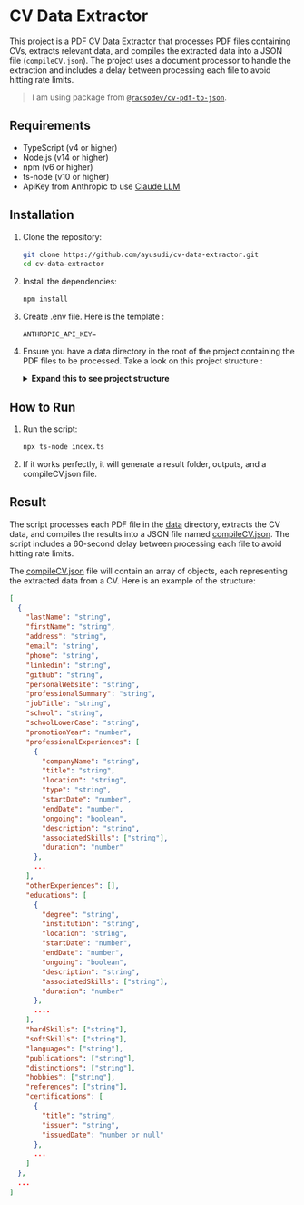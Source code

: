 # CV Data Extractor

This project is a PDF CV Data Extractor that processes PDF files containing CVs, extracts relevant data, and compiles the extracted data into a JSON file (`compileCV.json`). The project uses a document processor to handle the extraction and includes a delay between processing each file to avoid hitting rate limits.

> I am using package from [`@racsodev/cv-pdf-to-json`](https://www.npmjs.com/package/@racsodev/cv-pdf-to-json).

## Requirements

- TypeScript (v4 or higher)
- Node.js (v14 or higher)
- npm (v6 or higher)
- ts-node (v10 or higher)
- ApiKey from Anthropic to use [Claude LLM](https://www.anthropic.com/api)

## Installation

1. Clone the repository:

   ```sh
   git clone https://github.com/ayusudi/cv-data-extractor.git
   cd cv-data-extractor
   ```

2. Install the dependencies:

   ```sh
   npm install
   ```

3. Create .env file. Here is the template :

   ```
   ANTHROPIC_API_KEY=
   ```

4. Ensure you have a data directory in the root of the project containing the PDF files to be processed. Take a look on this project structure :

   <details>
   <summary><b>Expand this to see project structure</b></summary>

   ![image](./filestructure.png)

   </details>

## How to Run

1. Run the script:
   ```sh
   npx ts-node index.ts
   ```
2. If it works perfectly, it will generate a result folder, outputs, and a compileCV.json file.

## Result

The script processes each PDF file in the [data](http://_vscodecontentref_/2) directory, extracts the CV data, and compiles the results into a JSON file named [compileCV.json](http://_vscodecontentref_/3). The script includes a 60-second delay between processing each file to avoid hitting rate limits.

The [compileCV.json](http://_vscodecontentref_/4) file will contain an array of objects, each representing the extracted data from a CV. Here is an example of the structure:

```json
[
  {
    "lastName": "string",
    "firstName": "string",
    "address": "string",
    "email": "string",
    "phone": "string",
    "linkedin": "string",
    "github": "string",
    "personalWebsite": "string",
    "professionalSummary": "string",
    "jobTitle": "string",
    "school": "string",
    "schoolLowerCase": "string",
    "promotionYear": "number",
    "professionalExperiences": [
      {
        "companyName": "string",
        "title": "string",
        "location": "string",
        "type": "string",
        "startDate": "number",
        "endDate": "number",
        "ongoing": "boolean",
        "description": "string",
        "associatedSkills": ["string"],
        "duration": "number"
      },
      ...
    ],
    "otherExperiences": [],
    "educations": [
      {
        "degree": "string",
        "institution": "string",
        "location": "string",
        "startDate": "number",
        "endDate": "number",
        "ongoing": "boolean",
        "description": "string",
        "associatedSkills": ["string"],
        "duration": "number"
      },
      ....
    ],
    "hardSkills": ["string"],
    "softSkills": ["string"],
    "languages": ["string"],
    "publications": ["string"],
    "distinctions": ["string"],
    "hobbies": ["string"],
    "references": ["string"],
    "certifications": [
      {
        "title": "string",
        "issuer": "string",
        "issuedDate": "number or null"
      },
      ...
    ]
  },
  ...
]
```
